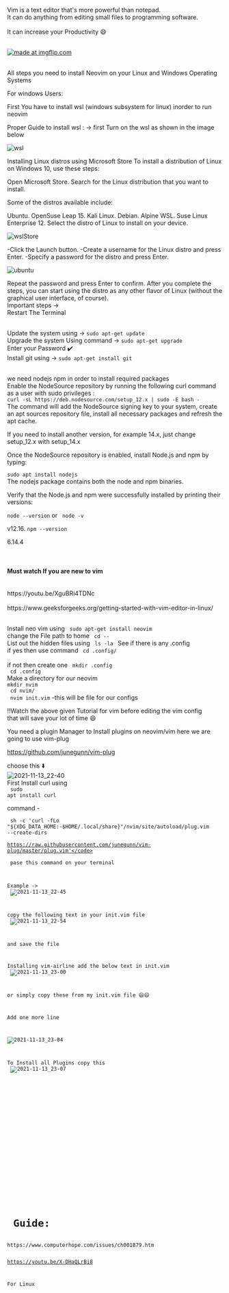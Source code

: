 
Vim is a text editor that's more powerful than notepad. 
<br>
It can do anything from editing small files to programming software. 
<br> <br>
It can increase your Productivity 😄

<br>
<div>
<a href="https://imgflip.com/i/5u1uh9"><img src="https://i.imgflip.com/5u1uh9.jpg" title="made at imgflip.com"/></a><div><a href="https://imgflip.com/memegenerator"></a></div>

<br>


All steps you need to install Neovim on your Linux and Windows Operating Systems

For windows Users:

First You have to install wsl (windows subsystem for linux) inorder to run neovim 

Proper Guide to install wsl  : 
-> first Turn on the  wsl as shown in the image below

![wsl](https://user-images.githubusercontent.com/86479387/141649129-95885ed6-e9bd-46e2-b05f-f140d32b6086.png)

Installing Linux distros using Microsoft Store
To install a distribution of Linux on Windows 10, use these steps:

Open Microsoft Store.
Search for the Linux distribution that you want to install.

Some of the distros available include:

Ubuntu.
OpenSuse Leap 15.
Kali Linux.
Debian.
Alpine WSL.
Suse Linux Enterprise 12.
Select the distro of Linux to install on your device.


![wslStore](https://user-images.githubusercontent.com/86479387/141649593-279ffe94-48ad-48ad-80e6-9af549d326e5.png)

-Click the Launch button.
-Create a username for the Linux distro and press Enter.
-Specify a password for the distro and press Enter.


![ubuntu](https://user-images.githubusercontent.com/86479387/141649882-119d7de8-a884-43e1-a308-998adba28cf0.png)


Repeat the password and press Enter to confirm.
After you complete the steps, you can start using the distro as any other flavor of Linux (without the graphical user interface, of course).
<br>
Important steps -> 
<br>
Restart The Terminal 


<br>
Update the system using -> <code>sudo apt-get update</code> 
<br>
Upgrade the system Using command -> <code>sudo apt-get upgrade</code>
<br>
Enter your Password ✔️
<br>
Install git using -> <code>sudo apt-get install git</code>

<p > <br>we need nodejs  npm in order to install required packages 
 <br> 
  Enable the NodeSource repository by running the following curl command as a user with sudo privileges :
<br>
  <code>curl -sL https://deb.nodesource.com/setup_12.x | sudo -E bash -</code>
<br>
The command will add the NodeSource signing key to your system, create an apt sources repository file, install all necessary packages and refresh the apt cache.

If you need to install another version, for example 14.x, just change setup_12.x with setup_14.x

Once the NodeSource repository is enabled, install Node.js and npm by typing:

  <code>sudo apt install nodejs</code>
<br>
The nodejs package contains both the node and npm binaries.

Verify that the Node.js and npm were successfully installed by printing their versions:

  <code>node --version</code> or <code> node -v</code>

v12.16.
  <code>npm --version</code>

6.14.4

  
  <br></p>
   <h4> Must watch If you are new to vim </h4>
 <br>
 https://youtu.be/XguBRi4TDNc
 <br>
 <br>
 https://www.geeksforgeeks.org/getting-started-with-vim-editor-in-linux/
 <br>
 
  <br> 
  
  <p> Install neo vim using <code> sudo apt-get install neovim</code>
 <br> change the File path to home  <code > cd -- </code>
 <br> List out the hidden files using <code> ls -la </code>
 See if there is any .config  <br>if yes  then use command <code> cd .config/ </code></br>  <br>if not  
 then create  one <code> mkdir .config</code> <br>
 <code> cd .config </code> <br>
 Make a directory for our neovim <br>
 <code>mkdir nvim</code> <br>
 <code> cd nvim/</code>
 <br>
 <code> nvim init.vim</code>
 -this will be file for our configs 
 
 !!Watch the above given Tutorial for vim before editing the vim config <br>
 that will save your lot of time 😄
 
 <div> <p> You need a plugin Manager to Install plugins on neovim/vim
 here we are going to use  vim-plug 
 
 https://github.com/junegunn/vim-plug 
 
 choose this ⬇️<br>
 ![2021-11-13_22-40](https://user-images.githubusercontent.com/86479387/141652714-3a2b7816-e447-473a-9d43-dbc6e5164af5.png)
<br>
 First Install curl using 
 <br><code> sudo apt install curl</code>
 
 
 command -
 <br>
 
 
 <code> sh -c 'curl -fLo "${XDG_DATA_HOME:-$HOME/.local/share}"/nvim/site/autoload/plug.vim --create-dirs \
 https://raw.githubusercontent.com/junegunn/vim-plug/master/plug.vim'</code>
 <br>
 pase this command on your terminal 
 <br>
 
 Example -> 
<br> 
 ![2021-11-13_22-45](https://user-images.githubusercontent.com/86479387/141652887-e2463098-5af4-4927-81eb-65c32796dfa9.png)
<br>

 copy the following text in your init.vim file 
 <br> 
 ![2021-11-13_22-54](https://user-images.githubusercontent.com/86479387/141653217-66a327ba-28ff-4af2-becc-53b68851c6c5.png)
 
 and save the file <br>
 
 Installing vim-airline
 add the below text in init.vim
 <br>
 ![2021-11-13_23-00](https://user-images.githubusercontent.com/86479387/141653378-c9e95b20-90b0-4c74-869d-8287e4462596.png)
 
 or simply copy these from my init.vim file 😄😄<br>
 
Add one more line <br>
 
 ![2021-11-13_23-04](https://user-images.githubusercontent.com/86479387/141653470-991cee54-5a99-4c01-8e5b-6f33626e6437.png)
 
 To Install all Plugins 
 copy this 
 <br>
 ![2021-11-13_23-07](https://user-images.githubusercontent.com/86479387/141653675-2cc8e038-0adb-492d-94a3-6c278e2c46a1.png)
<br>
 <br>

 <br>

 <br>
 
 
 <br>
 
 
 
 <br>
 
 <br> 
 
 

</p>



  <h1> Guide: </h1>
https://www.computerhope.com/issues/ch001879.htm

https://youtu.be/X-DHaQLrBi8 



For Linux 


